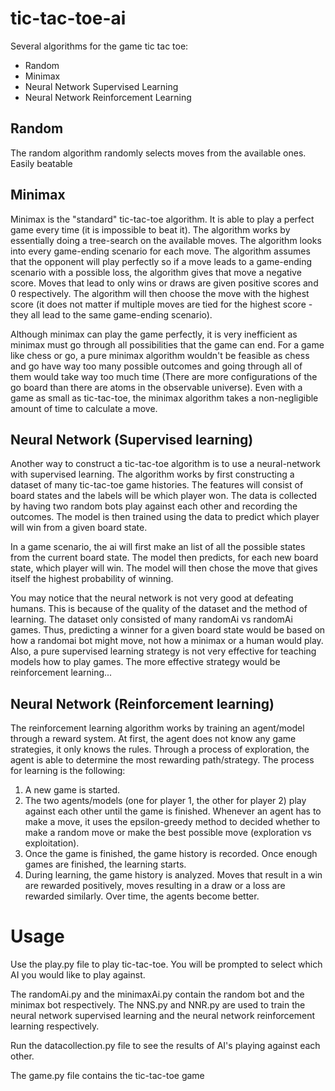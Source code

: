 # tic-tac-toe-ai

Several algorithms for the game tic tac toe:

- Random 
- Minimax 
- Neural Network Supervised Learning 
- Neural Network Reinforcement Learning

## Random

The random algorithm randomly selects moves from the available ones. Easily beatable

## Minimax

Minimax is the "standard" tic-tac-toe algorithm. It is able to play a perfect game every time (it is impossible to beat it). The algorithm works by essentially doing a tree-search on the available moves. The algorithm looks into every game-ending scenario for each move. The algorithm assumes that the opponent will play perfectly so if a move leads to a game-ending scenario with a possible loss, the algorithm gives that move a negative score. Moves that lead to only wins or draws are given positive scores and 0 respectively. The algorithm will then choose the move with the highest score (it does not matter if multiple moves are tied for the highest score - they all lead to the same game-ending scenario).

Although minimax can play the game perfectly, it is very inefficient as minimax must go through all possibilities that the game can end. For a game like chess or go, a pure minimax algorithm wouldn't be feasible as chess and go have way too many possible outcomes and going through all of them would take way too much time (There are more configurations of the go board than there are atoms in the observable universe). Even with a game as small as tic-tac-toe, the minimax algorithm takes a non-negligible amount of time to calculate a move.

## Neural Network (Supervised learning)

Another way to construct a tic-tac-toe algorithm is to use a neural-network with supervised learning. The algorithm works by first constructing a dataset of many tic-tac-toe game histories. The features will consist of board states and the labels will be which player won. The data is collected by having two random bots play against each other and recording the outcomes. The model is then trained using the data to predict which player will win from a given board state.

In a game scenario, the ai will first make an list of all the possible states from the current board state. The model then predicts, for each new board state, which player will win. The model will then chose the move that gives itself the highest probability of winning.

You may notice that the neural network is not very good at defeating humans. This is because of the quality of the dataset and the method of learning. The dataset only consisted of many randomAi vs randomAi games. Thus, predicting a winner for a given board state would be based on how a randomai bot might move, not how a minimax or a human would play. Also, a pure supervised learning strategy is not very effective for teaching models how to play games. The more effective strategy would be reinforcement learning...

## Neural Network (Reinforcement learning)

The reinforcement learning algorithm works by training an agent/model through a reward system. At first, the agent does not know any game strategies, it only knows the rules. Through a process of exploration, the agent is able to determine the most rewarding path/strategy. The process for learning is the following:

1. A new game is started.
2. The two agents/models (one for player 1, the other for player 2) play against each other until the game is finished. Whenever an agent has to make a move, it uses the epsilon-greedy method to decided whether to make a random move or make the best possible move (exploration vs exploitation).
3. Once the game is finished, the game history is recorded. Once enough games are finished, the learning starts.
4. During learning, the game history is analyzed. Moves that result in a win are rewarded positively, moves resulting in a draw or a loss are rewarded similarly. Over time, the agents become better. 

# Usage

Use the play.py file to play tic-tac-toe. You will be prompted to select which AI you would like to play against.

The randomAi.py and the minimaxAi.py contain the random bot and the minimax bot respectively. The NNS.py and NNR.py are used to train the neural network supervised learning and the neural network reinforcement learning respectively.

Run the datacollection.py file to see the results of AI's playing against each other.

The game.py file contains the tic-tac-toe game
